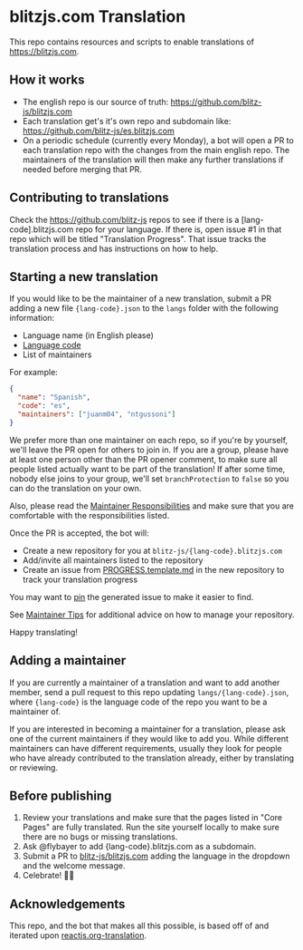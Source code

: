 # blitzjs.com Translation

This repo contains resources and scripts to enable translations of https://blitzjs.com.

## How it works

- The english repo is our source of truth: https://github.com/blitz-js/blitzjs.com
- Each translation get's it's own repo and subdomain like: https://github.com/blitz-js/es.blitzjs.com
- On a periodic schedule (currently every Monday), a bot will open a PR to each translation repo with the changes from the main english repo. The maintainers of the translation will then make any further translations if needed before merging that PR.

## Contributing to translations

Check the https://github.com/blitz-js repos to see if there is a [lang-code].blitzjs.com repo for your language. If there is, open issue #1 in that repo which will be titled "Translation Progress". That issue tracks the translation process and has instructions on how to help.

## Starting a new translation

If you would like to be the maintainer of a new translation, submit a PR adding a new file `{lang-code}.json`
to the `langs` folder with the following information:

- Language name (in English please)
- [Language code](https://en.wikipedia.org/wiki/List_of_ISO_639-1_codes)
- List of maintainers

For example:

```json
{
  "name": "Spanish",
  "code": "es",
  "maintainers": ["juanm04", "ntgussoni"]
}
```

We prefer more than one maintainer on each repo, so if you're by yourself, we'll leave the PR open for others to join in. If you are a group, please have at least one person other than the PR opener comment, to make sure all people listed actually want to be part of the translation! If after some time, nobody else joins to your group, we'll set `branchProtection` to `false` so you can do the translation on your own.

Also, please read the [Maintainer Responsibilities](/docs/maintainer-guide.md#maintainer-responsibilities) and make sure that you are comfortable with the responsibilities listed.

Once the PR is accepted, the bot will:

- Create a new repository for you at `blitz-js/{lang-code}.blitzjs.com`
- Add/invite all maintainers listed to the repository
- Create an issue from [PROGRESS.template.md](/docs/PROGRESS.template.md) in the new repository to track your translation progress

You may want to [pin](https://help.github.com/articles/pinning-an-issue-to-your-repository/) the generated issue to make it easier to find.

See [Maintainer Tips](/docs/maintainer-guide.md/#tips) for additional advice on how to manage your repository.

Happy translating!

## Adding a maintainer

If you are currently a maintainer of a translation and want to add another member, send a pull request to this repo updating `langs/{lang-code}.json`, where `{lang-code}` is the language code of the repo you want to be a maintainer of.

If you are interested in becoming a maintainer for a translation, please ask one of the current maintainers if they would like to add you. While different maintainers can have different requirements, usually they look for people who have already contributed to the translation already, either by translating or reviewing.

## Before publishing

1. Review your translations and make sure that the pages listed in "Core Pages" are fully translated. Run the site yourself locally to make sure there are no bugs or missing translations.
2. Ask @flybayer to add {lang-code}.blitzjs.com as a subdomain.
3. Submit a PR to [blitz-js/blitzjs.com](https://github.com/blitz-js/blitzjs.com) adding the language in the dropdown and the welcome message.
4. Celebrate! 🎉🌐

## Acknowledgements

This repo, and the bot that makes all this possible, is based off of and iterated upon [reactjs.org-translation](https://github.com/reactjs/reactjs.org-translation).

